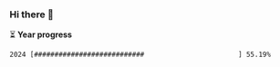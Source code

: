 ### Hi there :wave:

:hourglass_flowing_sand: **Year progress**

```txt
2024 [###########################                       ] 55.19%
```
